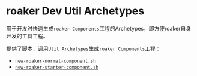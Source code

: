 # roaker Dev Util Archetypes

用于开发时快速生成`roaker Components`工程的Archetypes，即方便roaker自身开发的工具工程。

提供了脚本，调用`Util Archetypes`生成`roaker Components`工程：

- [`new-roaker-normal-component.sh`](new-roaker-normal-component.sh)
- [`new-roaker-starter-component.sh`](new-roaker-starter-component.sh)
